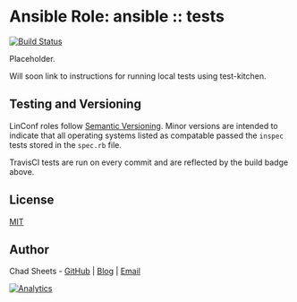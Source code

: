 # Ansible Role: ansible :: tests

[![Build Status](https://travis-ci.org/linconf/ansible-ansible.svg?branch=master)](https://travis-ci.org/linconf/ansible-ansible)

Placeholder.

Will soon link to instructions for running local tests using test-kitchen.


## Testing and Versioning

LinConf roles follow [Semantic Versioning](http://semver.org/). Minor versions
are intended to indicate that all operating systems listed as compatable passed
the `inspec` tests stored in the `spec.rb` file.

TravisCI tests are run on every commit and are reflected by the build badge above.


## License

[MIT](https://tldrlegal.com/license/mit-license)


## Author

Chad Sheets - [GitHub](https://github.com/cjsheets) | [Blog](http://chadsheets.com/) | [Email](mailto:chad@linconf.com)

[![Analytics](https://cjs-beacon.appspot.com/UA-10006093-3/github/linconf/ansible-ansible/tests?pixel)](https://github.com/linconf/ansible-ansible)